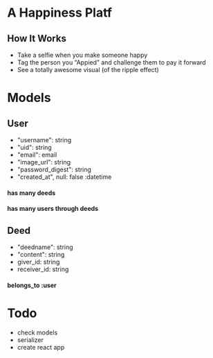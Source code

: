 # A Happiness Platf
## How It Works
<ul><li>Take a selfie 
when you make
someone happy

<li>Tag the person you
“Appied” and
challenge them to pay
it forward

<li>See a totally
awesome visual (of
the ripple effect) 
</ul>

# Models

## User
- "username": string
- "uid": string
- "email": email
- "image_url": string
- "password_digest": string
- "created_at", null: false :datetime
#### has many deeds
#### has many users through deeds


## Deed
-  "deedname": string
- "content": string
- giver_id: string
- receiver_id: string
#### belongs_to :user


# Todo
- check models
- serializer
- create react app
